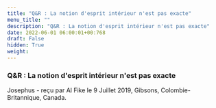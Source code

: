 ```yaml
---
title: "Q&R : La notion d'esprit intérieur n'est pas exacte"
menu_title: ""
description: "Q&R : La notion d'esprit intérieur n'est pas exacte"
date: 2022-06-01 06:00:01+00:768
draft: False
hidden: True
weight:
---
```

### Q&R : La notion d'esprit intérieur n'est pas exacte

Josephus - reçu par Al Fike le 9 Juillet 2019, Gibsons, Colombie-Britannique, Canada.



